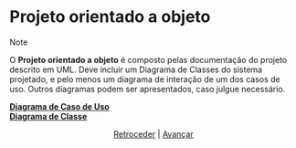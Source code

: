 # Projeto orientado a objeto

>[!NOTE]
>O **Projeto orientado a objeto** é composto pelas documentação do projeto descrito em UML. Deve incluir um Diagrama de Classes do sistema projetado, e pelo menos um diagrama de interação de um dos casos de uso. Outros diagramas podem ser apresentados, caso julgue necessário.


[**Diagrama de Caso de Uso**](/img/case-use-diagram2.png)<br>
[**Diagrama de Classe**](/img/diagrama.png)<br>

<div align="center">

[Retroceder](analise.md) | [Avançar](implementacao.md)

</div>